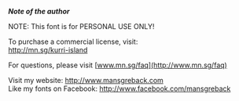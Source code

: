 ***Note of the author***

NOTE: This font is for PERSONAL USE ONLY!  
   
 To purchase a commercial license, visit:  
 <http://mn.sg/kurri-island>  
   
 For questions, please visit [www.mn.sg/faq](http://www.mn.sg/faq)  
   
 Visit my website: <http://www.mansgreback.com>  
 Like my fonts on Facebook: <http://www.facebook.com/mansgreback>